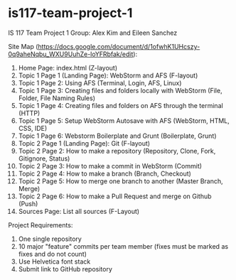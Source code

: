 # is117-team-project-1
IS 117 Team Project 1
Group: Alex Kim and Eileen Sanchez

Site Map (https://docs.google.com/document/d/1ofwhK1UHcszy-0q9aheNqbu_WXU9UuhZe-loYFRbfak/edit):
1. Home Page: index.html (Z-layout)
2. Topic 1 Page 1 (Landing Page): WebStorm and AFS (F-layout)
3. Topic 1 Page 2: Using AFS (Terminal, Login, AFS, Linux)
4. Topic 1 Page 3: Creating files and folders locally with WebStorm (File, Folder, File Naming Rules)
5. Topic 1 Page 4: Creating files and folders on AFS through the terminal (HTTP)
6. Topic 1 Page 5: Setup WebStorm Autosave with AFS (WebStorm, HTML, CSS, IDE)
7. Topic 1 Page 6: Webstorm Boilerplate and Grunt (Boilerplate, Grunt)
8. Topic 2 Page 1 (Landing Page): Git (F-layout)
9. Topic 2 Page 2: How to make a repository (Repository, Clone, Fork, Gitignore, Status)
10. Topic 2 Page 3: How to make a commit in WebStorm (Commit)
11. Topic 2 Page 4: How to make a branch (Branch, Checkout)
12. Topic 2 Page 5: How to merge one branch to another (Master Branch, Merge)
13. Topic 2 Page 6: How to make a Pull Request and merge on Github (Push)
14. Sources Page: List all sources (F-Layout)

Project Requirements:

1. One single repository    
2. 10 major "feature" commits per team member (fixes must be marked as fixes and do not count)  
3. Use Helvetica font stack 
4. Submit link to GitHub repository 
